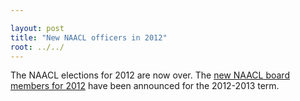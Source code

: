 ```yaml
---

layout: post
title: "New NAACL officers in 2012"
root: ../../
---
```


The NAACL elections for 2012 are now over. The <a href="{{ site.baseurl }}/officers/officers-2012.html">new NAACL board members for 2012</a> have been announced for the 2012-2013 term.
